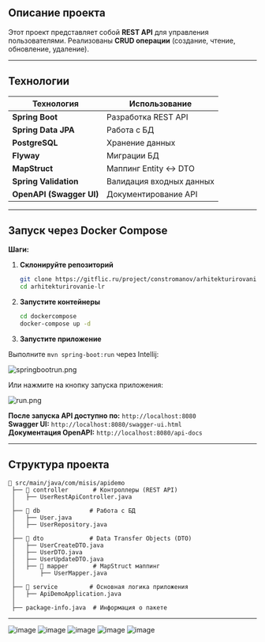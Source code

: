 ## **Описание проекта**

Этот проект представляет собой **REST API** для управления пользователями. 
Реализованы **CRUD операции** (создание, чтение, обновление, удаление).

---

## **Технологии**

| Технология      | Использование |
|----------------|--------------|
| **Spring Boot** | Разработка REST API |
| **Spring Data JPA** | Работа с БД |
| **PostgreSQL** | Хранение данных |
| **Flyway** | Миграции БД |
| **MapStruct** | Маппинг Entity ↔ DTO |
| **Spring Validation** | Валидация входных данных |
| **OpenAPI (Swagger UI)** | Документирование API |

---

## **Запуск через Docker Compose**

**Шаги:**

1. **Склонируйте репозиторий**
   ```bash
   git clone https://gitflic.ru/project/constromanov/arhitekturirovanie-lr.git
   cd arhitekturirovanie-lr
   ```

2. **Запустите контейнеры**
   ```bash
   cd dockercompose
   docker-compose up -d
   ```

3. **Запустите приложение**

Выполните `mvn spring-boot:run` через Intellij:

![springbootrun.png](img/springbootrun.png)

Или нажмите на кнопку запуска приложения:

![run.png](img/run.png)

**После запуска API доступно по:** `http://localhost:8080`  
**Swagger UI:** `http://localhost:8080/swagger-ui.html`  
**Документация OpenAPI:** `http://localhost:8080/api-docs`  

---

## **Структура проекта**

```
📂 src/main/java/com/misis/apidemo
 ├── 📂 controller       # Контроллеры (REST API)
 │   ├── UserRestApiController.java
 │
 ├── 📂 db              # Работа с БД
 │   ├── User.java
 │   ├── UserRepository.java
 │
 ├── 📂 dto             # Data Transfer Objects (DTO)
 │   ├── UserCreateDTO.java
 │   ├── UserDTO.java
 │   ├── UserUpdateDTO.java
 │   ├── 📂 mapper       # MapStruct маппинг
 │       ├── UserMapper.java
 │
 ├── 📂 service         # Основная логика приложения
 │   ├── ApiDemoApplication.java
 │
 ├── package-info.java  # Информация о пакете

```

---
![image](https://github.com/user-attachments/assets/5307e0e0-756c-49fb-9832-2874a369f1a1)
![image](https://github.com/user-attachments/assets/b5e8884a-cb4b-42e8-8d12-c73d4463bf9b)
![image](https://github.com/user-attachments/assets/0ba0ceca-dd6b-4a09-bafe-949f3a5a180e)
![image](https://github.com/user-attachments/assets/ade0dd1f-9716-4db4-9777-887c99116fd6)
![image](https://github.com/user-attachments/assets/a0626c06-e71d-492f-91fc-ed33ddff3167)



